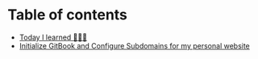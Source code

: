 # Table of contents

* [Today I learned 👨🏻‍💻](README.md)
* [Initialize GitBook and Configure Subdomains for my personal website](initialize-gitbook-and-configure-subdomains-for-my-personal-website.md)

